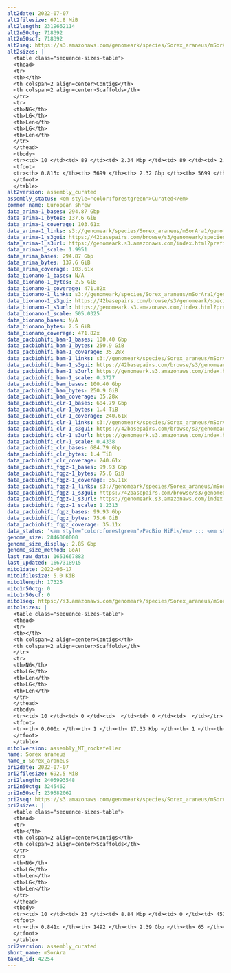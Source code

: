 ```yaml
---
alt2date: 2022-07-07
alt2filesize: 671.8 MiB
alt2length: 2319662114
alt2n50ctg: 718392
alt2n50scf: 718392
alt2seq: https://s3.amazonaws.com/genomeark/species/Sorex_araneus/mSorAra2/assembly_curated/mSorAra2.alt.cur.20220707.fasta.gz
alt2sizes: |
  <table class="sequence-sizes-table">
  <thead>
  <tr>
  <th></th>
  <th colspan=2 align=center>Contigs</th>
  <th colspan=2 align=center>Scaffolds</th>
  </tr>
  <tr>
  <th>NG</th>
  <th>LG</th>
  <th>Len</th>
  <th>LG</th>
  <th>Len</th>
  </tr>
  </thead>
  <tbody>
  <tr><td> 10 </td><td> 89 </td><td> 2.34 Mbp </td><td> 89 </td><td> 2.34 Mbp </td></tr>  <tr><td> 20 </td><td> 231 </td><td> 1.72 Mbp </td><td> 231 </td><td> 1.72 Mbp </td></tr>  <tr><td> 30 </td><td> 423 </td><td> 1.30 Mbp </td><td> 423 </td><td> 1.30 Mbp </td></tr>  <tr><td> 40 </td><td> 681 </td><td> 0.95 Mbp </td><td> 681 </td><td> 0.95 Mbp </td></tr>  <tr style="background-color:#cccccc;"><td> 50 </td><td> 1025 </td><td> 0.72 Mbp </td><td> 1025 </td><td> 0.72 Mbp </td></tr>  <tr><td> 60 </td><td> 1496 </td><td> 0.51 Mbp </td><td> 1496 </td><td> 0.51 Mbp </td></tr>  <tr><td> 70 </td><td> 2232 </td><td> 292.05 Kbp </td><td> 2232 </td><td> 292.05 Kbp </td></tr>  <tr><td> 80 </td><td> 4176 </td><td> 48.61 Kbp </td><td> 4176 </td><td> 48.61 Kbp </td></tr>  <tr><td> 90 </td><td> 0 </td><td>  </td><td> 0 </td><td>  </td></tr>  <tr><td> 100 </td><td> 0 </td><td>  </td><td> 0 </td><td>  </td></tr>  </tbody>
  <tfoot>
  <tr><th> 0.815x </th><th> 5699 </th><th> 2.32 Gbp </th><th> 5699 </th><th> 2.32 Gbp </th></tr>
  </tfoot>
  </table>
alt2version: assembly_curated
assembly_status: <em style="color:forestgreen">Curated</em>
common_name: European shrew
data_arima-1_bases: 294.87 Gbp
data_arima-1_bytes: 137.6 GiB
data_arima-1_coverage: 103.61x
data_arima-1_links: s3://genomeark/species/Sorex_araneus/mSorAra1/genomic_data/arima/<br>
data_arima-1_s3gui: https://42basepairs.com/browse/s3/genomeark/species/Sorex_araneus/mSorAra1/genomic_data/arima/
data_arima-1_s3url: https://genomeark.s3.amazonaws.com/index.html?prefix=species/Sorex_araneus/mSorAra1/genomic_data/arima/
data_arima-1_scale: 1.9951
data_arima_bases: 294.87 Gbp
data_arima_bytes: 137.6 GiB
data_arima_coverage: 103.61x
data_bionano-1_bases: N/A
data_bionano-1_bytes: 2.5 GiB
data_bionano-1_coverage: 471.82x
data_bionano-1_links: s3://genomeark/species/Sorex_araneus/mSorAra1/genomic_data/bionano/<br>
data_bionano-1_s3gui: https://42basepairs.com/browse/s3/genomeark/species/Sorex_araneus/mSorAra1/genomic_data/bionano/
data_bionano-1_s3url: https://genomeark.s3.amazonaws.com/index.html?prefix=species/Sorex_araneus/mSorAra1/genomic_data/bionano/
data_bionano-1_scale: 505.0325
data_bionano_bases: N/A
data_bionano_bytes: 2.5 GiB
data_bionano_coverage: 471.82x
data_pacbiohifi_bam-1_bases: 100.40 Gbp
data_pacbiohifi_bam-1_bytes: 250.9 GiB
data_pacbiohifi_bam-1_coverage: 35.28x
data_pacbiohifi_bam-1_links: s3://genomeark/species/Sorex_araneus/mSorAra1/genomic_data/pacbio_hifi/<br>
data_pacbiohifi_bam-1_s3gui: https://42basepairs.com/browse/s3/genomeark/species/Sorex_araneus/mSorAra1/genomic_data/pacbio_hifi/
data_pacbiohifi_bam-1_s3url: https://genomeark.s3.amazonaws.com/index.html?prefix=species/Sorex_araneus/mSorAra1/genomic_data/pacbio_hifi/
data_pacbiohifi_bam-1_scale: 0.3727
data_pacbiohifi_bam_bases: 100.40 Gbp
data_pacbiohifi_bam_bytes: 250.9 GiB
data_pacbiohifi_bam_coverage: 35.28x
data_pacbiohifi_clr-1_bases: 684.79 Gbp
data_pacbiohifi_clr-1_bytes: 1.4 TiB
data_pacbiohifi_clr-1_coverage: 240.61x
data_pacbiohifi_clr-1_links: s3://genomeark/species/Sorex_araneus/mSorAra1/genomic_data/pacbio_hifi/<br>
data_pacbiohifi_clr-1_s3gui: https://42basepairs.com/browse/s3/genomeark/species/Sorex_araneus/mSorAra1/genomic_data/pacbio_hifi/
data_pacbiohifi_clr-1_s3url: https://genomeark.s3.amazonaws.com/index.html?prefix=species/Sorex_araneus/mSorAra1/genomic_data/pacbio_hifi/
data_pacbiohifi_clr-1_scale: 0.4338
data_pacbiohifi_clr_bases: 684.79 Gbp
data_pacbiohifi_clr_bytes: 1.4 TiB
data_pacbiohifi_clr_coverage: 240.61x
data_pacbiohifi_fqgz-1_bases: 99.93 Gbp
data_pacbiohifi_fqgz-1_bytes: 75.6 GiB
data_pacbiohifi_fqgz-1_coverage: 35.11x
data_pacbiohifi_fqgz-1_links: s3://genomeark/species/Sorex_araneus/mSorAra1/genomic_data/pacbio_hifi/<br>
data_pacbiohifi_fqgz-1_s3gui: https://42basepairs.com/browse/s3/genomeark/species/Sorex_araneus/mSorAra1/genomic_data/pacbio_hifi/
data_pacbiohifi_fqgz-1_s3url: https://genomeark.s3.amazonaws.com/index.html?prefix=species/Sorex_araneus/mSorAra1/genomic_data/pacbio_hifi/
data_pacbiohifi_fqgz-1_scale: 1.2313
data_pacbiohifi_fqgz_bases: 99.93 Gbp
data_pacbiohifi_fqgz_bytes: 75.6 GiB
data_pacbiohifi_fqgz_coverage: 35.11x
data_status: '<em style="color:forestgreen">PacBio HiFi</em> ::: <em style="color:forestgreen">Arima</em>'
genome_size: 2846000000
genome_size_display: 2.85 Gbp
genome_size_method: GoAT
last_raw_data: 1651667882
last_updated: 1667318915
mito1date: 2022-06-17
mito1filesize: 5.0 KiB
mito1length: 17325
mito1n50ctg: 0
mito1n50scf: 0
mito1seq: https://s3.amazonaws.com/genomeark/species/Sorex_araneus/mSorAra1/assembly_MT_rockefeller/mSorAra1.MT.20220617.fasta.gz
mito1sizes: |
  <table class="sequence-sizes-table">
  <thead>
  <tr>
  <th></th>
  <th colspan=2 align=center>Contigs</th>
  <th colspan=2 align=center>Scaffolds</th>
  </tr>
  <tr>
  <th>NG</th>
  <th>LG</th>
  <th>Len</th>
  <th>LG</th>
  <th>Len</th>
  </tr>
  </thead>
  <tbody>
  <tr><td> 10 </td><td> 0 </td><td>  </td><td> 0 </td><td>  </td></tr>  <tr><td> 20 </td><td> 0 </td><td>  </td><td> 0 </td><td>  </td></tr>  <tr><td> 30 </td><td> 0 </td><td>  </td><td> 0 </td><td>  </td></tr>  <tr><td> 40 </td><td> 0 </td><td>  </td><td> 0 </td><td>  </td></tr>  <tr style="background-color:#cccccc;"><td> 50 </td><td> 0 </td><td style="background-color:#ff8888;">  </td><td> 0 </td><td style="background-color:#ff8888;">  </td></tr>  <tr><td> 60 </td><td> 0 </td><td>  </td><td> 0 </td><td>  </td></tr>  <tr><td> 70 </td><td> 0 </td><td>  </td><td> 0 </td><td>  </td></tr>  <tr><td> 80 </td><td> 0 </td><td>  </td><td> 0 </td><td>  </td></tr>  <tr><td> 90 </td><td> 0 </td><td>  </td><td> 0 </td><td>  </td></tr>  <tr><td> 100 </td><td> 0 </td><td>  </td><td> 0 </td><td>  </td></tr>  </tbody>
  <tfoot>
  <tr><th> 0.000x </th><th> 1 </th><th> 17.33 Kbp </th><th> 1 </th><th> 17.33 Kbp </th></tr>
  </tfoot>
  </table>
mito1version: assembly_MT_rockefeller
name: Sorex araneus
name_: Sorex_araneus
pri2date: 2022-07-07
pri2filesize: 692.5 MiB
pri2length: 2405993548
pri2n50ctg: 3245462
pri2n50scf: 239582062
pri2seq: https://s3.amazonaws.com/genomeark/species/Sorex_araneus/mSorAra2/assembly_curated/mSorAra2.pri.cur.20220707.fasta.gz
pri2sizes: |
  <table class="sequence-sizes-table">
  <thead>
  <tr>
  <th></th>
  <th colspan=2 align=center>Contigs</th>
  <th colspan=2 align=center>Scaffolds</th>
  </tr>
  <tr>
  <th>NG</th>
  <th>LG</th>
  <th>Len</th>
  <th>LG</th>
  <th>Len</th>
  </tr>
  </thead>
  <tbody>
  <tr><td> 10 </td><td> 23 </td><td> 8.84 Mbp </td><td> 0 </td><td> 452.70 Mbp </td></tr>  <tr><td> 20 </td><td> 60 </td><td> 6.69 Mbp </td><td> 1 </td><td> 381.07 Mbp </td></tr>  <tr><td> 30 </td><td> 107 </td><td> 5.40 Mbp </td><td> 2 </td><td> 374.36 Mbp </td></tr>  <tr><td> 40 </td><td> 166 </td><td> 4.19 Mbp </td><td> 2 </td><td> 374.36 Mbp </td></tr>  <tr style="background-color:#cccccc;"><td> 50 </td><td> 243 </td><td style="background-color:#88ff88;"> 3.25 Mbp </td><td> 3 </td><td style="background-color:#88ff88;"> 239.58 Mbp </td></tr>  <tr><td> 60 </td><td> 347 </td><td> 2.26 Mbp </td><td> 5 </td><td> 216.57 Mbp </td></tr>  <tr><td> 70 </td><td> 508 </td><td> 1.35 Mbp </td><td> 6 </td><td> 169.03 Mbp </td></tr>  <tr><td> 80 </td><td> 836 </td><td> 491.18 Kbp </td><td> 10 </td><td> 67.95 Mbp </td></tr>  <tr><td> 90 </td><td> 0 </td><td>  </td><td> 0 </td><td>  </td></tr>  <tr><td> 100 </td><td> 0 </td><td>  </td><td> 0 </td><td>  </td></tr>  </tbody>
  <tfoot>
  <tr><th> 0.841x </th><th> 1492 </th><th> 2.39 Gbp </th><th> 65 </th><th> 2.41 Gbp </th></tr>
  </tfoot>
  </table>
pri2version: assembly_curated
short_name: mSorAra
taxon_id: 42254
---
```

